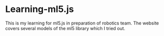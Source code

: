 # Learning-ml5.js
This is my learning for ml5.js in preparation of robotics team. The website covers several models of the ml5 library which I tried out.